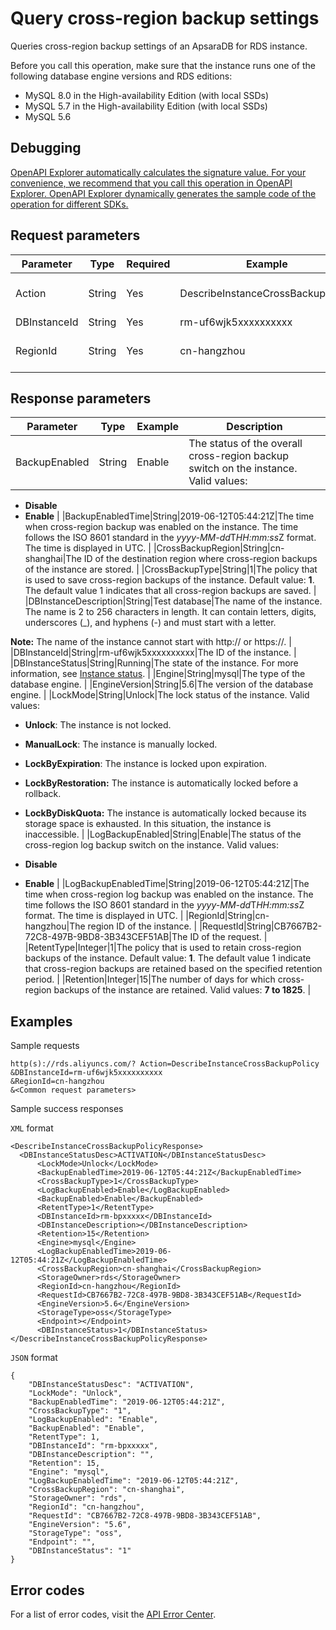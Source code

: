 # Query cross-region backup settings

Queries cross-region backup settings of an ApsaraDB for RDS instance.

Before you call this operation, make sure that the instance runs one of the following database engine versions and RDS editions:

-   MySQL 8.0 in the High-availability Edition \(with local SSDs\)
-   MySQL 5.7 in the High-availability Edition \(with local SSDs\)
-   MySQL 5.6

## Debugging

[OpenAPI Explorer automatically calculates the signature value. For your convenience, we recommend that you call this operation in OpenAPI Explorer. OpenAPI Explorer dynamically generates the sample code of the operation for different SDKs.](https://api.aliyun.com/#product=Rds&api=DescribeInstanceCrossBackupPolicy&type=RPC&version=2014-08-15)

## Request parameters

|Parameter|Type|Required|Example|Description|
|---------|----|--------|-------|-----------|
|Action|String|Yes|DescribeInstanceCrossBackupPolicy|The operation that you want to perform. Set the value to **DescribeInstanceCrossBackupPolicy**. |
|DBInstanceId|String|Yes|rm-uf6wjk5xxxxxxxxxx|The ID of the instance. |
|RegionId|String|Yes|cn-hangzhou|The ID of the region. You can call the [DescribeRegions](~~26243~~) operation to query the most recent region list. |

## Response parameters

|Parameter|Type|Example|Description|
|---------|----|-------|-----------|
|BackupEnabled|String|Enable|The status of the overall cross-region backup switch on the instance. Valid values:

 -   **Disable**
-   **Enable** |
|BackupEnabledTime|String|2019-06-12T05:44:21Z|The time when cross-region backup was enabled on the instance. The time follows the ISO 8601 standard in the *yyyy-MM-dd*T*HH:mm:ss*Z format. The time is displayed in UTC. |
|CrossBackupRegion|String|cn-shanghai|The ID of the destination region where cross-region backups of the instance are stored. |
|CrossBackupType|String|1|The policy that is used to save cross-region backups of the instance. Default value: **1**. The default value 1 indicates that all cross-region backups are saved. |
|DBInstanceDescription|String|Test database|The name of the instance. The name is 2 to 256 characters in length. It can contain letters, digits, underscores \(\_\), and hyphens \(-\) and must start with a letter.

 **Note:** The name of the instance cannot start with http:// or https://. |
|DBInstanceId|String|rm-uf6wjk5xxxxxxxxxx|The ID of the instance. |
|DBInstanceStatus|String|Running|The state of the instance. For more information, see [Instance status](~~26315~~). |
|Engine|String|mysql|The type of the database engine. |
|EngineVersion|String|5.6|The version of the database engine. |
|LockMode|String|Unlock|The lock status of the instance. Valid values:

 -   **Unlock**: The instance is not locked.
-   **ManualLock**: The instance is manually locked.
-   **LockByExpiration**: The instance is locked upon expiration.
-   **LockByRestoration:** The instance is automatically locked before a rollback.
-   **LockByDiskQuota:** The instance is automatically locked because its storage space is exhausted. In this situation, the instance is inaccessible. |
|LogBackupEnabled|String|Enable|The status of the cross-region log backup switch on the instance. Valid values:

 -   **Disable**
-   **Enable** |
|LogBackupEnabledTime|String|2019-06-12T05:44:21Z|The time when cross-region log backup was enabled on the instance. The time follows the ISO 8601 standard in the *yyyy-MM-dd*T*HH:mm:ss*Z format. The time is displayed in UTC. |
|RegionId|String|cn-hangzhou|The region ID of the instance. |
|RequestId|String|CB7667B2-72C8-497B-9BD8-3B343CEF51AB|The ID of the request. |
|RetentType|Integer|1|The policy that is used to retain cross-region backups of the instance. Default value: **1**. The default value 1 indicate that cross-region backups are retained based on the specified retention period. |
|Retention|Integer|15|The number of days for which cross-region backups of the instance are retained. Valid values: **7 to 1825**. |

## Examples

Sample requests

```
http(s)://rds.aliyuncs.com/? Action=DescribeInstanceCrossBackupPolicy
&DBInstanceId=rm-uf6wjk5xxxxxxxxxx
&RegionId=cn-hangzhou
&<Common request parameters>
```

Sample success responses

`XML` format

```
<DescribeInstanceCrossBackupPolicyResponse>
  <DBInstanceStatusDesc>ACTIVATION</DBInstanceStatusDesc>
	  <LockMode>Unlock</LockMode>
	  <BackupEnabledTime>2019-06-12T05:44:21Z</BackupEnabledTime>
	  <CrossBackupType>1</CrossBackupType>
	  <LogBackupEnabled>Enable</LogBackupEnabled>
	  <BackupEnabled>Enable</BackupEnabled>
	  <RetentType>1</RetentType>
	  <DBInstanceId>rm-bpxxxxx</DBInstanceId>
	  <DBInstanceDescription></DBInstanceDescription>
	  <Retention>15</Retention>
	  <Engine>mysql</Engine>
	  <LogBackupEnabledTime>2019-06-12T05:44:21Z</LogBackupEnabledTime>
	  <CrossBackupRegion>cn-shanghai</CrossBackupRegion>
	  <StorageOwner>rds</StorageOwner>
	  <RegionId>cn-hangzhou</RegionId>
	  <RequestId>CB7667B2-72C8-497B-9BD8-3B343CEF51AB</RequestId>
	  <EngineVersion>5.6</EngineVersion>
	  <StorageType>oss</StorageType>
	  <Endpoint></Endpoint>
	  <DBInstanceStatus>1</DBInstanceStatus>
</DescribeInstanceCrossBackupPolicyResponse>
```

`JSON` format

```
{
	"DBInstanceStatusDesc": "ACTIVATION",
	"LockMode": "Unlock",
	"BackupEnabledTime": "2019-06-12T05:44:21Z",
	"CrossBackupType": "1",
	"LogBackupEnabled": "Enable",
	"BackupEnabled": "Enable",
	"RetentType": 1,
	"DBInstanceId": "rm-bpxxxxx",
	"DBInstanceDescription": "",
	"Retention": 15,
	"Engine": "mysql",
	"LogBackupEnabledTime": "2019-06-12T05:44:21Z",
	"CrossBackupRegion": "cn-shanghai",
	"StorageOwner": "rds",
	"RegionId": "cn-hangzhou",
	"RequestId": "CB7667B2-72C8-497B-9BD8-3B343CEF51AB",
	"EngineVersion": "5.6",
	"StorageType": "oss",
	"Endpoint": "",
	"DBInstanceStatus": "1"
}
```

## Error codes

For a list of error codes, visit the [API Error Center](https://error-center.alibabacloud.com/status/product/Rds).

